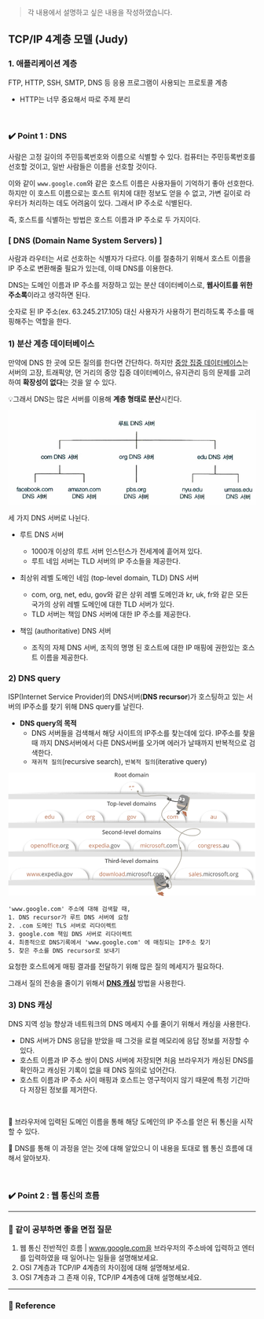 > 각 내용에서 설명하고 싶은 내용을 작성하였습니다.

## TCP/IP 4계층 모델 (Judy)

### 1. 애플리케이션 계층

FTP, HTTP, SSH, SMTP, DNS 등 응용 프로그램이 사용되는 프로토콜 계층

- HTTP는 너무 중요해서 따로 주제 분리

<br>

### ✔️ Point 1 : DNS

사람은 고정 길이의 주민등록번호와 이름으로 식별할 수 있다. 컴퓨터는 주민등록번호를 선호할 것이고, 일반 사람들은 이름을 선호할 것이다.

이와 같이 `www.google.com`와 같은 호스트 이름은 사용자들이 기억하기 좋아 선호한다. 하지만 이 호스트 이름으로는 호스트 위치에 대한 정보도 얻을 수 없고, 가변 길이로 라우터가 처리하는 데도 어려움이 있다. 그래서 IP 주소로 식별된다.

즉, 호스트를 식별하는 방법은 호스트 이름과 IP 주소로 두 가지이다.

### [ DNS (Domain Name System Servers) ]

사람과 라우터는 서로 선호하는 식별자가 다르다. 이를 절충하기 위해서 호스트 이름을 IP 주소로 변환해줄 필요가 있는데, 이때 DNS를 이용한다.

DNS는 도메인 이름과 IP 주소를 저장하고 있는 분산 데이터베이스로, **웹사이트를 위한 주소록**이라고 생각하면 된다.

숫자로 된 IP 주소(ex. 63.245.217.105) 대신 사용자가 사용하기 편리하도록 주소를 매핑해주는 역할을 한다.

### 1) 분산 계층 데이터베이스

만약에 DNS 한 곳에 모든 질의를 한다면 간단하다. 하지만 <u>중앙 집중 데이터베이스</u>는 서버의 고장, 트래픽양, 먼 거리의 중앙 집중 데이터베이스, 유지관리 등의 문제를 고려하여 **확장성이 없다**는 것을 알 수 있다.

💡그래서 DNS는 많은 서버를 이용해 **계층 형태로 분산**시킨다.

<div align='center'>
    <img src="./img/DNS_계층구조.png" width="550px">
</div>

세 가지 DNS 서버로 나뉜다.

- 루트 DNS 서버
    - 1000개 이상의 루트 서버 인스턴스가 전세계에 흩어져 있다.
    - 루트 네임 서버는 TLD 서버의 IP 주소들을 제공한다.

- 최상위 레벨 도메인 네임 (top-level domain, TLD) DNS 서버
    - com, org, net, edu, gov와 같은 상위 레벨 도메인과 kr, uk, fr와 같은 모든 국가의 상위 레벨 도메인에 대한 TLD 서버가 있다.
    - TLD 서버는 책임 DNS 서버에 대한 IP 주소를 제공한다.

- 책임 (authoritative) DNS 서버
    - 조직의 자체 DNS 서버, 조직의 명명 된 호스트에 대한 IP 매핑에 권한있는 호스트 이름을 제공한다.


### 2) DNS query

ISP(Internet Service Provider)의 DNS서버(**DNS recursor**)가 호스팅하고 있는 서버의 IP주소를 찾기 위해 DNS query를 날린다.

- **DNS query의 목적**
    - DNS 서버들을 검색해서 해당 사이트의 IP주소를 찾는데에 있다. IP주소를 찾을 때 까지 DNS서버에서 다른 DNS서버를 오가며 에러가 날때까지 반복적으로 검색한다.
    - `재귀적 질의`(recursive search), `반복적 질의`(iterative query)

<div align='center'>
    <img src="./img/DNS_query.png" width="550px">
</div>

```
'www.google.com' 주소에 대해 검색할 때,
1. DNS recursor가 루트 DNS 서버에 요청
2. .com 도메인 TLS 서버로 리다이렉트
3. google.com 책임 DNS 서버로 리다이렉트
4. 최종적으로 DNS기록에서 'www.google.com' 에 매칭되는 IP주소 찾기
5. 찾은 주소를 DNS recursor로 보내기
```

요청한 호스트에게 매핑 결과를 전달하기 위해 많은 질의 메세지가 필요하다.

그래서 질의 전송을 줄이기 위해서 <u>**DNS 캐싱**</u> 방법을 사용한다.


### 3) DNS 캐싱

DNS 지역 성능 향상과 네트워크의 DNS 메세지 수를 줄이기 위해서 캐싱을 사용한다.

- DNS 서버가 DNS 응답을 받았을 때 그것을 로컬 메모리에 응답 정보를 저장할 수 있다.
- 호스트 이름과 IP 주소 쌍이 DNS 서버에 저장되면 처음 브라우저가 캐싱된 DNS를 확인하고 캐싱된 기록이 없을 때 DNS 질의로 넘어간다.
- 호스트 이름과 IP 주소 사이 매핑과 호스트는 영구적이지 않기 때문에 특정 기간마다 저장된 정보를 제거한다.

<br>

🎯 브라우저에 입력된 도메인 이름을 통해 해당 도메인의 IP 주소를 얻은 뒤 통신을 시작할 수 있다.

🎯 DNS를 통해 이 과정을 얻는 것에 대해 알았으니 이 내용을 토대로 웹 통신 흐름에 대해서 알아보자.

<br>

### ✔️ Point 2 : 웹 통신의 흐름





---
### 📢 같이 공부하면 좋을 면접 질문
1. 웹 통신 전반적인 흐름 | www.google.com을 브라우저의 주소바에 입력하고 엔터를
입력하였을 때 일어나는 일들을 설명해보세요.
2. OSI 7계층과 TCP/IP 4계층의 차이점에 대해 설명해보세요.
3. OSI 7계층과 그 존재 이유, TCP/IP 4계층에 대해 설명해보세요.

---
### 📌 Reference  